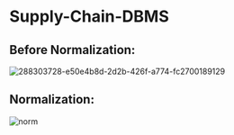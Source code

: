 # Supply-Chain-DBMS

## Before Normalization:

![288303728-e50e4b8d-2d2b-426f-a774-fc2700189129](https://github.com/shaunthom/Supply-Chain-DBMS/assets/134566032/1d203412-505e-460b-b093-abf87b101712)




## Normalization:


![norm](https://github.com/shaunthom/Supply-Chain-DBMS/assets/134566032/b3109284-7011-4683-ad7e-5d05c0c994d3)
